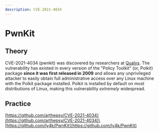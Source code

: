 ```yaml
---
description: CVE-2021-4034
---
```


# PwnKit

## Theory

CVE-2021-4034 (pwnkit) was discovered by researchers at [Qualys](https://www.qualys.com/). The vulnerability has existed in every version of the "Policy Toolkit" (or, Polkit) package **since it was first released in 2009** and allows any unprivileged attacker to easily obtain full administrative access over any Linux machine with the Polkit package installed. Polkit is installed by default on most distributions of Linux, making this vulnerability _extremely_ widespread.

## Practice

[https://github.com/arthepsy/CVE-2021-4034](https://github.com/arthepsy/CVE-2021-4034)\
[https://github.com/ly4k/PwnKit](https://github.com/ly4k/PwnKit)
